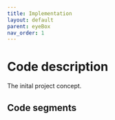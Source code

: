 ```yaml
---
title: Implementation
layout: default
parent: eyeBox
nav_order: 1
---
```


# Code description

The inital project concept.

## Code segments
